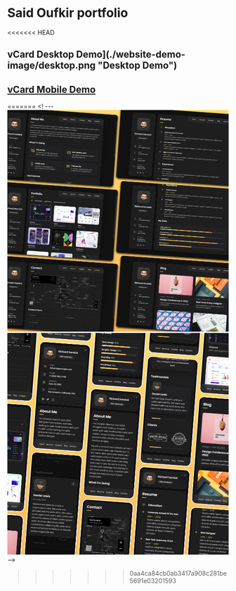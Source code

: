 # Said Oufkir portfolio




<<<<<<< HEAD
## vCard Desktop Demo](./website-demo-image/desktop.png "Desktop Demo")
## [vCard Mobile Demo](./website-demo-image/mobile.png "Mobile Demo")
=======
<! --- ![vCard Desktop Demo](./website-demo-image/desktop.png "Desktop Demo")
![vCard Mobile Demo](./website-demo-image/mobile.png "Mobile Demo") -->
>>>>>>> 0aa4ca84cb0ab3417a908c281be5691e03201593

